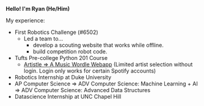 **Hello!
I'm Ryan (He/Him)**

My experience:
- First Robotics Challenge (#6502)
  - Led a team to...
      - develop a scouting website that works while offline.
      - build competition robot code. 
- Tufts Pre-college Python 201 Course
  - [Artistle => A Music Wordle Webapp](https://ryfi.pythonanywhere.com/single-player) (Limited artist selection without login. Login only works for certain Spotify accounts)
- Robotics Internship at Duke University
- AP Computer Science => ADV Computer Science: Machine Learning + AI => ADV Computer Science: Advanced Data Structures
- Datascience Internship at UNC Chapel Hill
